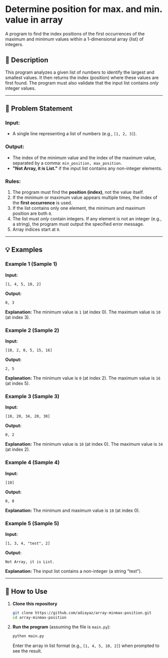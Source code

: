 # Determine position for max. and min. value in array

A program to find the index positions of the first occurrences of the maximum and minimum values within a 1-dimensional array (list) of integers.

## 📝 Description

This program analyzes a given list of numbers to identify the largest and smallest values. It then returns the index (position) where these values are first found. The program must also validate that the input list contains *only* integer values.

-----

## 🎯 Problem Statement

### Input:

  * A single line representing a list of numbers (e.g., `[1, 2, 3]`).

### Output:

  * The index of the minimum value and the index of the maximum value, separated by a comma: `min_position, max_position`.
  * **"Not Array, it is List."** if the input list contains any non-integer elements.

### Rules:

1.  The program must find the **position (index)**, not the value itself.
2.  If the minimum or maximum value appears multiple times, the index of the **first occurrence** is used.
3.  If the list contains only one element, the minimum and maximum position are both `0`.
4.  The list must *only* contain integers. If any element is not an integer (e.g., a string), the program must output the specified error message.
5.  Array indices start at `0`.

-----

## 💡 Examples

### Example 1 (Sample 1)

**Input:**

```
[1, 4, 5, 10, 2]
```

**Output:**

```
0, 3
```

**Explanation:** The minimum value is `1` (at index 0). The maximum value is `10` (at index 3).

### Example 2 (Sample 2)

**Input:**

```
[10, 2, 0, 5, 15, 16]
```

**Output:**

```
2, 5
```

**Explanation:** The minimum value is `0` (at index 2). The maximum value is `16` (at index 5).

### Example 3 (Sample 3)

**Input:**

```
[10, 20, 34, 20, 30]
```

**Output:**

```
0, 2
```

**Explanation:** The minimum value is `10` (at index 0). The maximum value is `34` (at index 2).

### Example 4 (Sample 4)

**Input:**

```
[10]
```

**Output:**

```
0, 0
```

**Explanation:** The minimum and maximum value is `10` (at index 0).

### Example 5 (Sample 5)

**Input:**

```
[1, 3, 4, "test", 2]
```

**Output:**

```
Not Array, it is List.
```

**Explanation:** The input list contains a non-integer (a string "test").

-----

## 🚀 How to Use

1.  **Clone this repository**

    ```bash
    git clone https://github.com/adiayaz/array-minmax-position.git
    cd array-minmax-position
    ```

2.  **Run the program** (assuming the file is `main.py`):

    ```bash
    python main.py
    ```

    Enter the array in list format (e.g., `[1, 4, 5, 10, 2]`) when prompted to see the result.
